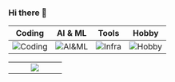 ### Hi there 👋

| Coding | AI & ML | Tools | Hobby |
|--------|---------|-------|-------|
|![Coding](https://skillicons.dev/icons?i=python,js,cpp&perline=3)|![AI&ML](https://skillicons.dev/icons?i=pytorch,opencv,sklearn,tensorflow,fastapi,flask&perline=3)|![Infra](https://skillicons.dev/icons?i=aws,gcp,azure,docker,grafana,vscode&perline=3)| ![Hobby](https://skillicons.dev/icons?i=threejs,p5js,react,blender,figma,unreal,arduino,raspberrypi&perline=3)|

<table ><tr>
    <td width="30%" align="center"><a href="#/"><img src="https://github-readme-stats.vercel.app/api?username=mnrozhkov&show_icons=true&hide_title=true&hide_border=true&theme=buefy"></a></td>
</tr></table>
